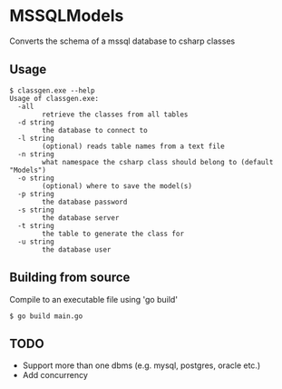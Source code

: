 # MSSQLModels

Converts the schema of a mssql database to csharp classes

## Usage
```
$ classgen.exe --help
Usage of classgen.exe:
  -all
        retrieve the classes from all tables
  -d string
        the database to connect to 
  -l string
        (optional) reads table names from a text file
  -n string
        what namespace the csharp class should belong to (default "Models")
  -o string
        (optional) where to save the model(s)
  -p string
        the database password
  -s string
        the database server
  -t string
        the table to generate the class for
  -u string
        the database user
```
## Building from source
Compile to an executable file using 'go build'
```
$ go build main.go
```

## TODO

- Support more than one dbms (e.g. mysql, postgres, oracle etc.)
- Add concurrency